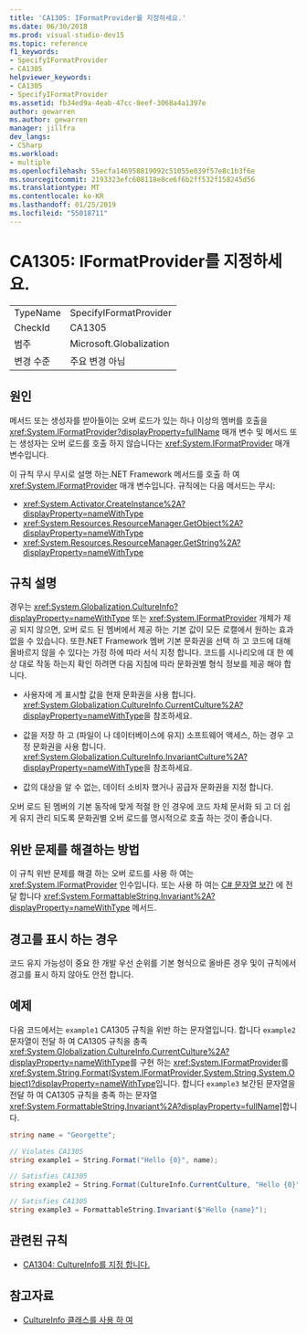 ```yaml
---
title: 'CA1305: IFormatProvider를 지정하세요.'
ms.date: 06/30/2018
ms.prod: visual-studio-dev15
ms.topic: reference
f1_keywords:
- SpecifyIFormatProvider
- CA1305
helpviewer_keywords:
- CA1305
- SpecifyIFormatProvider
ms.assetid: fb34ed9a-4eab-47cc-8eef-3068a4a1397e
author: gewarren
ms.author: gewarren
manager: jillfra
dev_langs:
- CSharp
ms.workload:
- multiple
ms.openlocfilehash: 55ecfa146958819092c51055e039f57e8c1b3f6e
ms.sourcegitcommit: 2193323efc608118e0ce6f6b2ff532f158245d56
ms.translationtype: MT
ms.contentlocale: ko-KR
ms.lasthandoff: 01/25/2019
ms.locfileid: "55018711"
---
```

# <a name="ca1305-specify-iformatprovider"></a>CA1305: IFormatProvider를 지정하세요.

|||
|-|-|
|TypeName|SpecifyIFormatProvider|
|CheckId|CA1305|
|범주|Microsoft.Globalization|
|변경 수준|주요 변경 아님|

## <a name="cause"></a>원인

메서드 또는 생성자를 받아들이는 오버 로드가 있는 하나 이상의 멤버를 호출을 <xref:System.IFormatProvider?displayProperty=fullName> 매개 변수 및 메서드 또는 생성자는 오버 로드를 호출 하지 않습니다는 <xref:System.IFormatProvider> 매개 변수입니다.

이 규칙 무시 무시로 설명 하는.NET Framework 메서드를 호출 하 여 <xref:System.IFormatProvider> 매개 변수입니다. 규칙에는 다음 메서드는 무시:

- <xref:System.Activator.CreateInstance%2A?displayProperty=nameWithType>
- <xref:System.Resources.ResourceManager.GetObject%2A?displayProperty=nameWithType>
- <xref:System.Resources.ResourceManager.GetString%2A?displayProperty=nameWithType>

## <a name="rule-description"></a>규칙 설명

경우는 <xref:System.Globalization.CultureInfo?displayProperty=nameWithType> 또는 <xref:System.IFormatProvider> 개체가 제공 되지 않으면, 오버 로드 된 멤버에서 제공 하는 기본 값이 모든 로캘에서 원하는 효과 없을 수 있습니다. 또한.NET Framework 멤버 기본 문화권을 선택 하 고 코드에 대해 올바르지 않을 수 있다는 가정 하에 따라 서식 지정 합니다. 코드를 시나리오에 대 한 예상 대로 작동 하는지 확인 하려면 다음 지침에 따라 문화권별 형식 정보를 제공 해야 합니다.

- 사용자에 게 표시할 값을 현재 문화권을 사용 합니다. <xref:System.Globalization.CultureInfo.CurrentCulture%2A?displayProperty=nameWithType>을 참조하세요.

- 값을 저장 하 고 (파일이 나 데이터베이스에 유지) 소프트웨어 액세스, 하는 경우 고정 문화권을 사용 합니다. <xref:System.Globalization.CultureInfo.InvariantCulture%2A?displayProperty=nameWithType>을 참조하세요.

- 값의 대상을 알 수 없는, 데이터 소비자 했거나 공급자 문화권을 지정 합니다.

오버 로드 된 멤버의 기본 동작에 맞게 적절 한 인 경우에 코드 자체 문서화 되 고 더 쉽게 유지 관리 되도록 문화권별 오버 로드를 명시적으로 호출 하는 것이 좋습니다.

## <a name="how-to-fix-violations"></a>위반 문제를 해결하는 방법

이 규칙 위반 문제를 해결 하는 오버 로드를 사용 하 여는 <xref:System.IFormatProvider> 인수입니다. 또는 사용 하 여는 [C# 문자열 보간](/dotnet/csharp/tutorials/string-interpolation) 에 전달 합니다 <xref:System.FormattableString.Invariant%2A?displayProperty=nameWithType> 메서드.

## <a name="when-to-suppress-warnings"></a>경고를 표시 하는 경우

코드 유지 가능성이 중요 한 개발 우선 순위를 기본 형식으로 올바른 경우 및이 규칙에서 경고를 표시 하지 않아도 안전 합니다.

## <a name="example"></a>예제

다음 코드에서는 `example1` CA1305 규칙을 위반 하는 문자열입니다. 합니다 `example2` 문자열이 전달 하 여 CA1305 규칙을 충족 <xref:System.Globalization.CultureInfo.CurrentCulture%2A?displayProperty=nameWithType>를 구현 하는 <xref:System.IFormatProvider>를 <xref:System.String.Format(System.IFormatProvider,System.String,System.Object)?displayProperty=nameWithType>입니다. 합니다 `example3` 보간된 문자열을 전달 하 여 CA1305 규칙을 충족 하는 문자열 <xref:System.FormattableString.Invariant%2A?displayProperty=fullName]>합니다.

```csharp
string name = "Georgette";

// Violates CA1305
string example1 = String.Format("Hello {0}", name);

// Satisfies CA1305
string example2 = String.Format(CultureInfo.CurrentCulture, "Hello {0}", name);

// Satisfies CA1305
string example3 = FormattableString.Invariant($"Hello {name}");
```

## <a name="related-rules"></a>관련된 규칙

- [CA1304: CultureInfo를 지정 합니다.](../code-quality/ca1304-specify-cultureinfo.md)

## <a name="see-also"></a>참고자료

- [CultureInfo 클래스를 사용 하 여](/dotnet/standard/globalization-localization/globalization#Cultures)